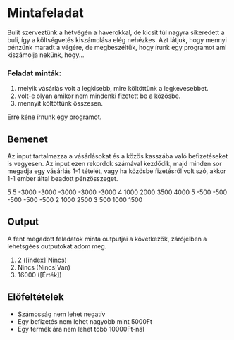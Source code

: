<h1>Mintafeladat</h1>
Bulit szerveztünk a hétvégén a haverokkal, de kicsit túl nagyra sikeredett a buli, így a költségvetés kiszámolása elég nehézkes. 
Azt látjuk, hogy mennyi pénzünk maradt a végére, de megbeszéltük, hogy írunk egy programot ami kiszámolja nekünk, hogy...

<h3>Feladat minták:</h3>

1.  melyik vásárlás volt a legkisebb, mire költöttünk a legkevesebbet.
2.  volt-e olyan amikor nem mindenki fizetett be a közösbe.
3.  mennyit költöttünk összesen.

Erre kéne írnunk egy programot.

<h2>Bemenet</h2>

Az input tartalmazza a vásárlásokat és a közös kasszába való befizetéseket is vegyesen. 
Az input ezen rekordok számával kezdődik, majd minden sor megadja egy vásárlás 1-1 tételét, 
vagy ha közösbe fizetésről volt szó, akkor 1-1 ember által beadott pénzösszeget.

5 
5 -3000 -3000 -3000 -3000 -3000
4 1000 2000 3500 4000
5 -500 -500 -500 -500 -500
2 1000 2500
3 500 1000 1500

<h2>Output</h2>

A fent megadott feladatok minta outputjai a következők, zárójelben a lehetsgées outputokat adom meg.

1.  2 ([index]|Nincs)
2.  Nincs (Nincs|Van)
3.  16000 ([Érték])

<h2>Előfeltételek</h2>

  - Számosság nem lehet negatív
  - Egy befizetés nem lehet nagyobb mint 5000Ft
  - Egy termék ára nem lehet több 10000Ft-nál
